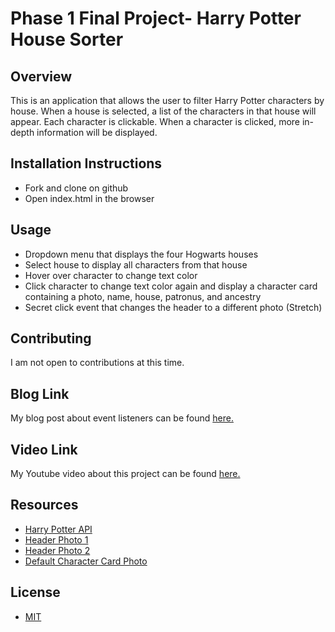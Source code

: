 # Phase 1 Final Project- Harry Potter House Sorter

## Overview

This is an application that allows the user to filter Harry Potter characters by house. When a house is selected, a list of the characters in that house will appear. Each character is clickable. When a character is clicked, more in-depth information will be displayed.

## Installation Instructions
* Fork and clone on github
* Open index.html in the browser

## Usage
* Dropdown menu that displays the four Hogwarts houses
* Select house to display all characters from that house
* Hover over character to change text color
* Click character to change text color again and display a character card containing a photo, name, house, patronus, and ancestry
* Secret click event that changes the header to a different photo (Stretch)

## Contributing
I am not open to contributions at this time. 

## Blog Link
My blog post about event listeners can be found [here.](https://medium.com/@hc109909/adding-event-listeners-in-javascript-aea54489ab6)

## Video Link
My Youtube video about this project can be found [here.](https://youtu.be/SyTkEh0SlZM)

## Resources
* [Harry Potter API](https://hp-api.herokuapp.com/) 
* [Header Photo 1](https://blurppy.wordpress.com/hogwarts-header/)
* [Header Photo 2](https://images.ctfassets.net/usf1vwtuqyxm/7lnoakM2cp5csDVoVVD0ZN/87025fa2ca8f22f3eeed6652b2dbcc51/HP-F1-philosophers-stone-great-hall-halloween-floating-pumpkins-feast-web-landscape?fm=jpg&q=70&w=2560)
* [Default Character Card Photo](https://www.amazon.com/Featuring-Hogwarts-Official-Collectible-Merchandise/dp/B095VSYCMJ)

## License
* [MIT](https://choosealicense.com/licenses/mit/)

